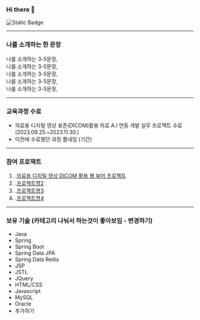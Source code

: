 ### Hi there 👋
![Static Badge](https://img.shields.io/badge/MyBadge-blue)

---

### 나를 소개하는 한 문장
나를 소개하는 3-5문장, <br>
나를 소개하는 3-5문장, <br>
나를 소개하는 3-5문장, <br>
나를 소개하는 3-5문장, <br>
나를 소개하는 3-5문장, <br>

---

### 교육과정 수료
* 의료용 디지털 영상 표준(DICOM)활용 의료 A.I 연동 개발 실무 프로젝트 수료 (2023.09.25.~2023.11.30.)
* 이전에 수료했던 과정 풀네임 (기간)

---

### 참여 프로잭트
1. .[의료용 디지털 영상 DICOM 활용 웹 뷰어 프로젝트](about:blank)
2. .[프로젝트명2](태스크툴주소)
3. .[프로젝트명3](깃헙리포지토리주소)
4. .[프로젝트명4](배포한사이트링크)


---

### 보유 기술 (카테고리 나눠서 하는것이 좋아보임 - 변경하기)
* Java
* Spring
* Spring Boot
* Spring Data JPA
* Spring Data Redis
* JSP
* JSTL
* JQuery
* HTML/CSS
* Javascript
* MySQL
* Oracle
* 추가하기
